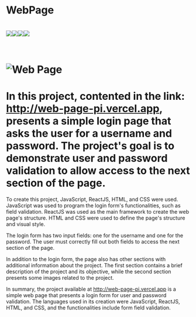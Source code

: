 # WebPage

# <a href="" target="_blank"><img src="https://img.shields.io/badge/React-61DAFB.svg?style=for-the-badge&logo=React&logoColor=black" target="_blank"><a href="" target="_blank"><img src="https://img.shields.io/badge/JavaScript-F7DF1E.svg?style=for-the-badge&logo=JavaScript&logoColor=black" target="_blank"></a><a href="" target="_blank"><img src="https://img.shields.io/badge/HTML5-E34F26.svg?style=for-the-badge&logo=HTML5&logoColor=white" target="_blank"></a><a href="" target="_blank"><img src="https://img.shields.io/badge/CSS3-1572B6.svg?style=for-the-badge&logo=CSS3&logoColor=white" target="_blank"></a></a><br></br>

# ![Web Page](https://user-images.githubusercontent.com/108309798/232278747-3143c1b2-f568-41fd-8fe5-e9667e03a36f.png)

# In this project, contented in the link: http://web-page-pi.vercel.app, presents a simple login page that asks the user for a username and password. The project's goal is to demonstrate user and password validation to allow access to the next section of the page.

To create this project, JavaScript, ReactJS, HTML, and CSS were used. JavaScript was used to program the login form's functionalities, such as field validation. ReactJS was used as the main framework to create the web page's structure. HTML and CSS were used to define the page's structure and visual style.

The login form has two input fields: one for the username and one for the password. The user must correctly fill out both fields to access the next section of the page.

In addition to the login form, the page also has other sections with additional information about the project. The first section contains a brief description of the project and its objective, while the second section presents some images related to the project.

In summary, the project available at http://web-page-pi.vercel.app is a simple web page that presents a login form for user and password validation. The languages used in its creation were JavaScript, ReactJS, HTML, and CSS, and the functionalities include form field validation.
